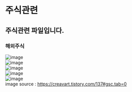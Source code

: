 # 주식관련
## 주식관련 파일입니다.
### 해외주식
![image](https://user-images.githubusercontent.com/44331989/137051881-652b201d-373b-4e4c-be3d-2ba46c2a871d.png) <br>
![image](https://user-images.githubusercontent.com/44331989/137052259-c2972fd6-eac2-4eb9-98b3-6ded19e05ef1.png) <br>
![image](https://user-images.githubusercontent.com/44331989/137052278-8386b580-51de-4bf9-bc2d-9a9b9a61bd95.png) <br>
![image](https://user-images.githubusercontent.com/44331989/137052296-3e4a8ba5-7ecb-41e8-bf48-4f414f258ef8.png) <br>
![image](https://user-images.githubusercontent.com/44331989/137052345-e594d8e6-7c45-4f7c-b113-5f085075e21a.png) <br>
image source : https://creavart.tistory.com/137#gsc.tab=0 <br>

